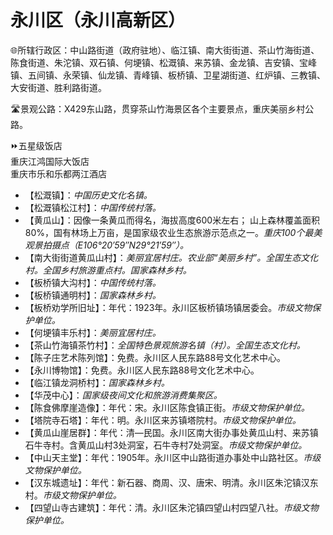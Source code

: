 # 永川区（永川高新区）  
🌐所辖行政区：中山路街道（政府驻地）、临江镇、南大街街道、茶山竹海街道、陈食街道、朱沱镇、双石镇、何埂镇、松溉镇、来苏镇、金龙镇、吉安镇、宝峰镇、五间镇、永荣镇、仙龙镇、青峰镇、板桥镇、卫星湖街道、红炉镇、三教镇、大安街道、胜利路街道。  

🛣️景观公路：X429东山路，贯穿茶山竹海景区各个主要景点，重庆美丽乡村公路。  

⏩五星级饭店  
重庆江鸿国际大饭店  
重庆市乐和乐都两江酒店  

* 【松溉镇】：*中国历史文化名镇。*  
* 【松溉镇松江村】：*中国传统村落。*  
* 【黄瓜山】：因像一条黄瓜而得名，海拔高度600米左右； 山上森林覆盖面积80%，国有林场上万亩，是国家级农业生态旅游示范点之一。*重庆100个最美观景拍摄点（E106°20′59″N29°21′59″）。*  
* 【南大街街道黄瓜山村】：*美丽宜居村庄。农业部“美丽乡村”。全国生态文化村。全国乡村旅游重点村。国家森林乡村。*  
* 【板桥镇大沟村】：*中国传统村落。*  
* 【板桥镇通明村】：*国家森林乡村。*  
* 【板桥劝学所旧址】：年代：1923年。永川区板桥镇场镇居委会。*市级文物保护单位。*  
* 【何埂镇丰乐村】：*美丽宜居村庄。*  
* 【茶山竹海镇茶竹村】：*全国特色景观旅游名镇（村）。全国生态文化村。*  
* 【陈子庄艺术陈列馆】：免费。永川区人民东路88号文化艺术中心。  
* 【永川博物馆】：免费。永川区人民东路88号文化艺术中心。  
* 【临江镇龙洞桥村】：*国家森林乡村。*  
* 【华茂中心】：*国家级夜间文化和旅游消费集聚区。*  
* 【陈食佛摩崖造像】：年代：宋。永川区陈食镇正街。*市级文物保护单位。*  
* 【塔院寺石塔】：年代：明。永川区来苏镇塔院村。*市级文物保护单位。*  
* 【黄瓜山崖居群】：年代：清—民国。永川区南大街办事处黄瓜山村、来苏镇石牛寺村。含黄瓜山村3处洞室，石牛寺村7处洞室。*市级文物保护单位。*  
* 【中山天主堂】：年代：1905年。永川区中山路街道办事处中山路社区。*市级文物保护单位。*  
* 【汉东城遗址】：年代：新石器、商周、汉、唐宋、明清。永川区朱沱镇汉东村。*市级文物保护单位。*  
* 【四望山寺古建筑】：年代：清。永川区朱沱镇四望山村四望八社。*市级文物保护单位。*  